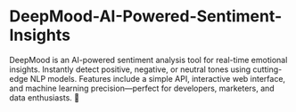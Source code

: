 # DeepMood-AI-Powered-Sentiment-Insights
DeepMood is an AI-powered sentiment analysis tool for real-time emotional insights. Instantly detect positive, negative, or neutral tones using cutting-edge NLP models. Features include a simple API, interactive web interface, and machine learning precision—perfect for developers, marketers, and data enthusiasts. 🚀
